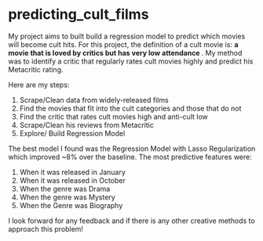 # predicting_cult_films

 My project aims to built build a regression model to predict which movies will become cult hits. For this project, the definition of a cult movie is: <b> a movie that is loved by critics but has very low attendance </b>. My method was to identify a critic that regularly rates cult movies highly and predict his Metacritic rating.
 
Here are my steps:

1. Scrape/Clean data from widely-released films
2. Find the movies that fit into the cult categories and those that do not
3. Find the critic that rates cult movies high and anti-cult low
4. Scrape/Clean his reviews from Metacritic
5. Explore/ Build Regression Model

The best model I found was the Regression Model with Lasso Regularization which improved ~8% over the baseline. The most predictive features were:

1. When it was released in January
2. When it was released in October
3. When the genre was Drama
4. When the genre was Mystery
5. When the Genre was Biography

I look forward for any feedback and if there is any other creative methods to approach this problem!